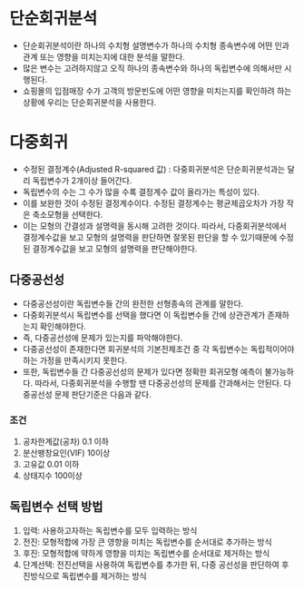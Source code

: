 # 단순회귀분석
* 단순회귀분석이란 하나의 수치형 설명변수가 하나의 수치형 종속변수에 어떤 인과관계 또는 영향을 미치는지에 대한 분석을 말한다. 
* 많은 변수는 고려하지않고 오직 하나의 종속변수와 하나의 독립변수에 의해서만 시행된다. 
* 쇼핑몰의 입점매장 수가 고객의 방문빈도에 어떤 영향을 미치는지를 확인하려 하는 상황에 우리는 단순회귀분석을 사용한다. 

# 다중회귀
* 수정된 결정계수(Adjusted R-squared 값) : 다중회귀분석은 단순회귀분석과는 달리 독립변수가 2개이상 들어간다. 
* 독립변수의 수는 그 수가 많을 수록 결정계수 값이 올라가는 특성이 있다. 
* 이를 보완한 것이 수정된 결정계수이다. 수정된 결정계수는 평균제곱오차가 가장 작은 축소모형을 선택한다. 
* 이는 모형의 간결성과 설명력을 동시해 고려한 것이다. 따라서, 다중회귀분석에서 결정계수값을 보고 모형의 설명력을 판단하면 잘못된 판단을 할 수 있기때문에 수정된 결정계수값을 보고 모형의 설명력을 판단해야한다.


## 다중공선성
* 다중공선성이란 독립변수들 간의 완전한 선형종속의 관계를 말한다. 
* 다중회귀분석시 독립변수를 선택을 했다면 이 독립변수들 간에 상관관계가 존재하는지 확인해야한다. 
* 즉, 다중공선성에 문제가 있는지를 파악해야한다. 
* 다중공선성이 존재한다면 회귀분석의 기본전제조건 중 각 독립변수는 독립적이어야하는 가정을 만족시키지 못한다. 
* 또한, 독립변수들 간 다중공선성의 문제가 있다면 정확한 회귀모형 예측이 불가능하다. 따라서, 다중회귀분석을 수행할 땐 다중공선성의 문제를 간과해서는 안된다. 다중공선성 문제 판단기준은 다음과 같다.

### 조건
1. 공차한계값(공차) 0.1 이하
2. 분산팽창요인(VIF) 10이상
3. 고유값 0.01 이하
4. 상태지수 100이상

## 독립변수 선택 방법
1. 입력: 사용하고자하는 독립변수를 모두 입력하는 방식
2. 전진: 모형적합에 가장 큰 영향을 미치는 독립변수를 순서대로 추가하는 방식
3. 후진: 모형적합에 약하게 영향을 미치는 독립변수를 순서대로 제거하는 방식
4. 단계선택: 전진선택을 사용하여 독립변수를 추가한 뒤, 다중 공선성을 판단하여 후진방식으로 독립변수를 제거하는 방식
